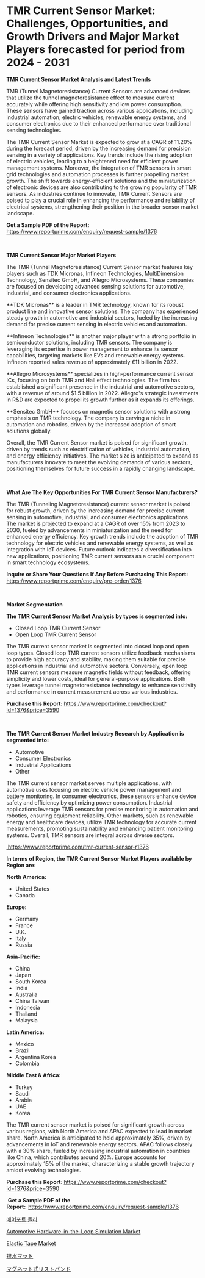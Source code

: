 <p><h1>TMR Current Sensor Market: Challenges, Opportunities, and Growth Drivers and Major Market Players forecasted for period from 2024 - 2031</h1></p><p><strong>TMR Current Sensor Market Analysis and Latest Trends</strong></p>
<p><p>TMR (Tunnel Magnetoresistance) Current Sensors are advanced devices that utilize the tunnel magnetoresistance effect to measure current accurately while offering high sensitivity and low power consumption. These sensors have gained traction across various applications, including industrial automation, electric vehicles, renewable energy systems, and consumer electronics due to their enhanced performance over traditional sensing technologies.</p><p>The TMR Current Sensor Market is expected to grow at a CAGR of 11.20% during the forecast period, driven by the increasing demand for precision sensing in a variety of applications. Key trends include the rising adoption of electric vehicles, leading to a heightened need for efficient power management systems. Moreover, the integration of TMR sensors in smart grid technologies and automation processes is further propelling market growth. The shift towards energy-efficient solutions and the miniaturization of electronic devices are also contributing to the growing popularity of TMR sensors. As industries continue to innovate, TMR Current Sensors are poised to play a crucial role in enhancing the performance and reliability of electrical systems, strengthening their position in the broader sensor market landscape.</p></p>
<p><strong>Get a Sample PDF of the Report:&nbsp;</strong> <a href="https://www.reportprime.com/enquiry/request-sample/1376">https://www.reportprime.com/enquiry/request-sample/1376</a></p>
<p>&nbsp;</p>
<p><strong>TMR Current Sensor Major Market Players</strong></p>
<p><p>The TMR (Tunnel Magnetoresistance) Current Sensor market features key players such as TDK Micronas, Infineon Technologies, MultiDimension Technology, Sensitec GmbH, and Allegro Microsystems. These companies are focused on developing advanced sensing solutions for automotive, industrial, and consumer electronics applications.</p><p>**TDK Micronas** is a leader in TMR technology, known for its robust product line and innovative sensor solutions. The company has experienced steady growth in automotive and industrial sectors, fueled by the increasing demand for precise current sensing in electric vehicles and automation.</p><p>**Infineon Technologies** is another major player with a strong portfolio in semiconductor solutions, including TMR sensors. The company is leveraging its expertise in power management to enhance its sensor capabilities, targeting markets like EVs and renewable energy systems. Infineon reported sales revenue of approximately €11 billion in 2022.</p><p>**Allegro Microsystems** specializes in high-performance current sensor ICs, focusing on both TMR and Hall effect technologies. The firm has established a significant presence in the industrial and automotive sectors, with a revenue of around $1.5 billion in 2022. Allegro's strategic investments in R&D are expected to propel its growth further as it expands its offerings.</p><p>**Sensitec GmbH** focuses on magnetic sensor solutions with a strong emphasis on TMR technology. The company is carving a niche in automation and robotics, driven by the increased adoption of smart solutions globally.</p><p>Overall, the TMR Current Sensor market is poised for significant growth, driven by trends such as electrification of vehicles, industrial automation, and energy efficiency initiatives. The market size is anticipated to expand as manufacturers innovate to meet the evolving demands of various sectors, positioning themselves for future success in a rapidly changing landscape.</p></p>
<p>&nbsp;</p>
<p><strong>What Are The Key Opportunities For TMR Current Sensor Manufacturers?</strong></p>
<p><p>The TMR (Tunneling Magnetoresistance) current sensor market is poised for robust growth, driven by the increasing demand for precise current sensing in automotive, industrial, and consumer electronics applications. The market is projected to expand at a CAGR of over 15% from 2023 to 2030, fueled by advancements in miniaturization and the need for enhanced energy efficiency. Key growth trends include the adoption of TMR technology for electric vehicles and renewable energy systems, as well as integration with IoT devices. Future outlook indicates a diversification into new applications, positioning TMR current sensors as a crucial component in smart technology ecosystems.</p></p>
<p><strong>Inquire or Share Your Questions If Any Before Purchasing This Report:</strong> <a href="https://www.reportprime.com/enquiry/pre-order/1376">https://www.reportprime.com/enquiry/pre-order/1376</a></p>
<p>&nbsp;</p>
<p><strong>Market Segmentation</strong></p>
<p><strong>The TMR Current Sensor Market Analysis by types is segmented into:</strong></p>
<p><ul><li>Closed Loop TMR Current Sensor</li><li>Open Loop TMR Current Sensor</li></ul></p>
<p><p>The TMR current sensor market is segmented into closed loop and open loop types. Closed loop TMR current sensors utilize feedback mechanisms to provide high accuracy and stability, making them suitable for precise applications in industrial and automotive sectors. Conversely, open loop TMR current sensors measure magnetic fields without feedback, offering simplicity and lower costs, ideal for general-purpose applications. Both types leverage tunnel magnetoresistance technology to enhance sensitivity and performance in current measurement across various industries.</p></p>
<p><strong>Purchase this Report:&nbsp;</strong><a href="https://www.reportprime.com/checkout?id=1376&price=3590">https://www.reportprime.com/checkout?id=1376&price=3590</a></p>
<p>&nbsp;</p>
<p><strong>The TMR Current Sensor Market Industry Research by Application is segmented into:</strong></p>
<p><ul><li>Automotive</li><li>Consumer Electronics</li><li>Industrial Applications</li><li>Other</li></ul></p>
<p><p>The TMR current sensor market serves multiple applications, with automotive uses focusing on electric vehicle power management and battery monitoring. In consumer electronics, these sensors enhance device safety and efficiency by optimizing power consumption. Industrial applications leverage TMR sensors for precise monitoring in automation and robotics, ensuring equipment reliability. Other markets, such as renewable energy and healthcare devices, utilize TMR technology for accurate current measurements, promoting sustainability and enhancing patient monitoring systems. Overall, TMR sensors are integral across diverse sectors.</p></p>
<p><a href="https://www.reportprime.com/tmr-current-sensor-r1376">&nbsp;https://www.reportprime.com/tmr-current-sensor-r1376</a></p>
<p><strong>In terms of Region, the TMR Current Sensor Market Players available by Region are:</strong></p>
<p>
    <p> <strong> North America: </strong>
        <ul>
            <li>United States</li>
            <li>Canada</li>
        </ul>
        </p> 
    <p> <strong> Europe: </strong>
        <ul>
            <li>Germany</li>
            <li>France</li>
            <li>U.K.</li>
            <li>Italy</li>
            <li>Russia</li>
        </ul>
        </p> 
    <p> <strong> Asia-Pacific: </strong>
        <ul>
            <li>China</li>
            <li>Japan</li>
            <li>South Korea</li>
            <li>India</li>
            <li>Australia</li>
            <li>China Taiwan</li>
            <li>Indonesia</li>
            <li>Thailand</li>
            <li>Malaysia</li>
        </ul>
        </p> 
    <p> <strong> Latin America: </strong>
        <ul>
            <li>Mexico</li>
            <li>Brazil</li>
            <li>Argentina Korea</li>
            <li>Colombia</li>
        </ul>
        </p> 
    <p> <strong> Middle East & Africa: </strong>
        <ul>
            <li>Turkey</li>
            <li>Saudi</li>
            <li>Arabia</li>
            <li>UAE</li>
            <li>Korea</li>
        </ul>
    </p>
    </p>
<p><p>The TMR current sensor market is poised for significant growth across various regions, with North America and APAC expected to lead in market share. North America is anticipated to hold approximately 35%, driven by advancements in IoT and renewable energy sectors. APAC follows closely with a 30% share, fueled by increasing industrial automation in countries like China, which contributes around 20%. Europe accounts for approximately 15% of the market, characterizing a stable growth trajectory amidst evolving technologies.</p></p>
<p><strong>Purchase this Report: </strong><a href="https://www.reportprime.com/checkout?id=1376&price=3590">https://www.reportprime.com/checkout?id=1376&price=3590</a></p>
<p>&nbsp;<strong>Get a Sample PDF of the Report:&nbsp;&nbsp;</strong><a href="https://www.reportprime.com/enquiry/request-sample/1376">https://www.reportprime.com/enquiry/request-sample/1376</a></p>
<p><strong></strong></p>
<p><p><a href="https://medium.com/@nazminrahman651/%EA%B3%B5%ED%95%AD-%EB%8F%8C%EB%A6%AC-%EC%8B%9C%EC%9E%A5%EC%97%90-%EB%8C%80%ED%95%9C-%EB%AF%B8%EB%9E%98-%ED%86%B5%EC%B0%B0-2024%EB%85%84%EB%B6%80%ED%84%B0-2031%EB%85%84%EA%B9%8C%EC%A7%80%EC%9D%98-%ED%8A%B8%EB%A0%8C%EB%93%9C-%EB%B0%8F-%EC%A7%80%EC%97%AD-%EB%B6%84%EC%84%9D-352784cd405c">에어포트 돌리</a></p><p><a href="https://issuu.com/reportprime-2/docs/automotive-hardware-in-the-loop-sim_bd629e372568b3">Automotive Hardware-in-the-Loop Simulation Market</a></p><p><a href="https://www.linkedin.com/pulse/role-elastic-tape-market-applications-franchised-storeon-line-shopsport-ybqce?trackingId=qY%2FVuP3rR4OeaxC%2BVO2Xhw%3D%3D">Elastic Tape Market</a></p><p><a href="https://medium.com/@vadkqfca47/%E6%8E%92%E6%B0%B4%E3%83%9E%E3%83%83%E3%83%88%E5%B8%82%E5%A0%B4%E3%81%AB%E3%81%8A%E3%81%91%E3%82%8B%E6%88%90%E9%95%B7%E6%A9%9F%E4%BC%9A%E3%81%A8%E8%AA%B2%E9%A1%8C%E3%81%AF%E4%BD%95%E3%81%A7%E3%81%99%E3%81%8B-c0cd1888a2d5">排水マット</a></p><p><a href="https://medium.com/@henriettemills1/%E3%83%9E%E3%82%B0%E3%83%8D%E3%83%86%E3%82%A3%E3%83%83%E3%82%AF%E3%83%AA%E3%82%B9%E3%83%88%E3%83%90%E3%83%B3%E3%83%89%E5%B8%82%E5%A0%B4-%E4%B8%96%E7%95%8C%E5%B8%82%E5%A0%B4%E3%82%B7%E3%82%A7%E3%82%A2%E3%81%A8%E3%83%A9%E3%83%B3%E3%82%AD%E3%83%B3%E3%82%B0-%E5%85%A8%E4%BD%93%E3%81%AE%E5%A3%B2%E4%B8%8A%E3%81%8A%E3%82%88%E3%81%B3%E9%9C%80%E8%A6%81%E4%BA%88%E6%B8%AC-2024-2031-0f76d291d3ef">マグネット式リストバンド</a></p></p>